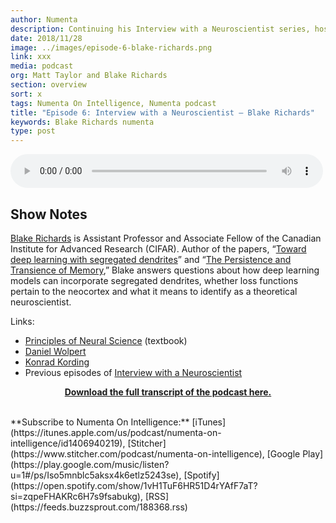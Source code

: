 ```yaml
---
author: Numenta
description: Continuing his Interview with a Neuroscientist series, host Matt Taylor talks to Blake Richards, Assistant Professor and Associate Fellow of the Canadian Institute for Advanced Research (CIFAR). They discuss segregated dendrites, persistence of memory, loss functions, and more.
date: 2018/11/28
image: ../images/episode-6-blake-richards.png
link: xxx
media: podcast
org: Matt Taylor and Blake Richards
section: overview
sort: x
tags: Numenta On Intelligence, Numenta podcast
title: "Episode 6: Interview with a Neuroscientist – Blake Richards"
keywords: Blake Richards numenta
type: post
---
```


<audio controls preload="metadata" style=" width:500px;"> <source src="https://www.buzzsprout.com/188368/872613-episode-6-interview-with-a-neuroscientist-dr-blake-richards.mp3" type="audio/mpeg">Your browser does not support the audio element. </audio>

## Show Notes

[Blake Richards](https://twitter.com/tyrell_turing) is Assistant Professor and Associate Fellow of the Canadian Institute for Advanced Research (CIFAR).  Author of the papers, “[Toward deep learning with segregated dendrites](https://elifesciences.org/articles/22901)” and “[The Persistence and Transience of Memory](https://www.cell.com/neuron/fulltext/S0896-6273(17)30365-3),” Blake answers questions about how deep learning models can incorporate segregated dendrites, whether loss functions pertain to the neocortex and what it means to identify as a theoretical neuroscientist.

Links:
* [Principles of Neural Science](https://en.wikipedia.org/wiki/Principles_of_Neural_Science) (textbook)
* [Daniel Wolpert](https://en.wikipedia.org/wiki/Daniel_Wolpert)
* [Konrad Kording](http://koerding.com/)
* Previous episodes of [Interview with a Neuroscientist](https://www.youtube.com/playlist?list=PL3yXMgtrZmDrzFUcO01dM_5bdej3NYK0G)

<center>

**[Download the full transcript of the podcast here.](/assets/pdf/numenta-on-intelligence-podcast/NOI-Episode-6-Interview-With-a-Neuroscientist-Dr-Blake-Richards.pdf)**

</center>
<br>**Subscribe to Numenta On Intelligence:**  [iTunes](https://itunes.apple.com/us/podcast/numenta-on-intelligence/id1406940219), [Stitcher](https://www.stitcher.com/podcast/numenta-on-intelligence), [Google Play](https://play.google.com/music/listen?u=1#/ps/Iso5mnblc5aksx4k6etlz5243se), [Spotify](https://open.spotify.com/show/1vH1TuF6HR51D4rYAfF7aT?si=zqpeFHAKRc6H7s9fsabukg), [RSS](https://feeds.buzzsprout.com/188368.rss)
